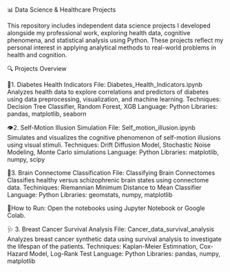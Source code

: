 📊 Data Science & Healthcare Projects

This repository includes independent data science projects I developed alongside my professional work, exploring health data, cognitive phenomena, and statistical analysis using Python. These projects reflect my personal interest in applying analytical methods to real-world problems in health and cognition. 

🔍 Projects Overview

💉1. Diabetes Health Indicators
File: Diabetes_Health_Indicators.ipynb
Analyzes health data to explore correlations and predictors of diabetes using data preprocessing, visualization, and machine learning.
Techniques: Decision Tree Classifier, Random Forest, XGB
Language: Python
Libraries: pandas, matplotlib, seaborn

👁️2. Self-Motion Illusion Simulation
File: Self_motion_illusion.ipynb
Simulates and visualizes the cognitive phenomenon of self-motion illusions using visual stimuli.
Techniques: Drift Diffusion Model, Stochastic Noise Modeling, Monte Carlo simulations
Language: Python
Libraries: matplotlib, numpy, scipy

🧠3. Brain Connectome Classification
File: Classifying Brain Connectomes
Classifies healthy versus schizophrenic brain states using connectome data.
Techiniques: Riemannian Minimum Distance to Mean Classifier
Language: Python
Libraries: geomstats, numpy, matplotlib

🚀How to Run:
Open the notebooks using Jupyter Notebook or Google Colab.

🩺 3. Breast Cancer Survival Analysis
File: Cancer_data_survival_analysis
Analyzes breast cancer synthetic data using survival analysis to investigate the lifespan of the patients.
Techniques: Kaplan-Meier Estimnation, Cox-Hazard Model, Log-Rank Test
Language: Python
Libraries: pandas, numpy, matplotlib
